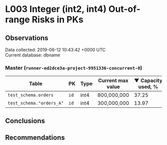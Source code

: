 # L003 Integer (int2, int4) Out-of-range Risks in PKs #

## Observations ##
Data collected: 2019-06-12 10:43:42 +0000 UTC  
Current database: dbname  



### Master (`runner-ed2dce3a-project-9951336-concurrent-0`) ###
| Table | PK | Type | Current max value | &#9660;&nbsp;Capacity used, % |
|------|----|------|-------------------|-------------------------------|
|`test_schema.orders` | `id` | int4 |800,000,000 | 37.25|
|`test_schema."orders_A"` | `id` | int4 |300,000,000 | 13.97|


## Conclusions ##


## Recommendations ##
